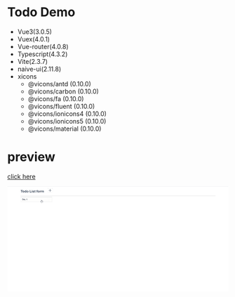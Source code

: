 # Todo Demo

* Vue3(3.0.5)
* Vuex(4.0.1)
* Vue-router(4.0.8)
* Typescript(4.3.2)
* Vite(2.3.7)
* naive-ui(2.11.8)
* xicons
  * @vicons/antd (0.10.0)
  * @vicons/carbon (0.10.0)
  * @vicons/fa (0.10.0)
  * @vicons/fluent (0.10.0)
  * @vicons/ionicons4 (0.10.0)
  * @vicons/ionicons5 (0.10.0)
  * @vicons/material (0.10.0)


# preview
[click here](https://jerryfangr.github.io/todo-demos/vue3-ts-demo/dist/index.html)


![example](./preview/example.gif) 